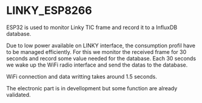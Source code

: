 # LINKY_ESP8266

ESP32 is used to monitor Linky TIC frame and record it to a InfluxDB database.

Due to low power available on LINKY interface, the consumption profil have to be managed efficiently.
For this we monitor the received frame for 30 seconds and record some value needed for the database.
Each 30 seconds we wake up the WiFi radio interface and send the datas to the database.

WiFi connection and data writting takes around 1.5 seconds.

The electronic part is in devellopment but some function are already validated.


